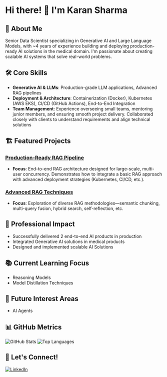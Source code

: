 # Hi there! 👋 I'm Karan Sharma

## 🤖 About Me
Senior Data Scientist specializing in Generative AI and Large Language Models, with ~4 years of experience building and deploying production-ready AI solutions in the medical domain. I'm passionate about creating scalable AI systems that solve real-world problems.

## 🛠️ Core Skills
- **Generative AI & LLMs**: Production-grade LLM applications, Advanced RAG pipelines
- **Deployment & Architecture**: Containerization (Docker), Kubernetes (AWS EKS), CI/CD (GitHub Actions), End-to-End Integration
- **Team Management**: Experience overseeing small teams, mentoring junior members, and ensuring smooth project delivery. Collaborated closely with clients to understand requirements and align technical solutions

## 🏗️ Featured Projects
### [Production-Ready RAG Pipeline](https://github.com/KaranSharma18/Production-ready-RAG-pipeline-with-Deployment)
- **Focus**: End-to-end RAG architecture designed for large-scale, multi-user concurrency. Demonstrates how to integrate a basic RAG approach with advanced deployment strategies (Kubernetes, CI/CD, etc.).

### [Advanced RAG Techniques](https://github.com/KaranSharma18/Depth_and_Breadth_of_rag_techniques)
- **Focus**: Exploration of diverse RAG methodologies—semantic chunking, multi-query fusion, hybrid search, self-reflection, etc.

## 🚀 Professional Impact
- Successfully delivered 2 end-to-end AI products in production
- Integrated Generative AI solutions in medical products
- Designed and implemented scalable AI Solutions

## 📚 Current Learning Focus
- Reasoning Models
- Model Distillation Techniques

## 🔭 Future Interest Areas
- AI Agents

## 📊 GitHub Metrics
![GitHub Stats](https://github-readme-stats.vercel.app/api?username=KaranSharma18&show_icons=true&theme=radical)
![Top Languages](https://github-readme-stats.vercel.app/api/top-langs/?username=KaranSharma18&layout=compact&theme=radical)

## 🤝 Let's Connect!
[![LinkedIn](https://img.shields.io/badge/LinkedIn-0077B5?style=for-the-badge&logo=linkedin&logoColor=white)](https://www.linkedin.com/in/karansharma18/)
